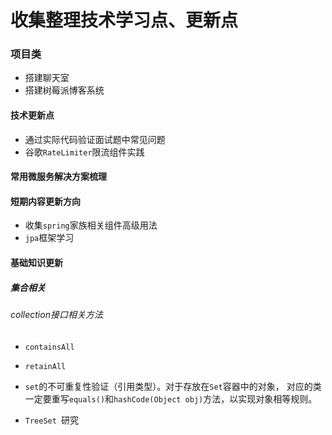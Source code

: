 # 收集整理技术学习点、更新点

### 项目类

- 搭建聊天室
- 搭建树莓派博客系统



#### 技术更新点

- 通过实际代码验证面试题中常见问题
- 谷歌`RateLimiter`限流组件实践

#### 常用微服务解决方案梳理



#### 短期内容更新方向

- 收集`spring`家族相关组件高级用法
- `jpa`框架学习



#### 基础知识更新

##### 集合相关

###### collection接口相关方法

- `containsAll`

- `retainAll`

- `set`的不可重复性验证（引用类型）。对于存放在`Set`容器中的对象， 对应的类一定要重写`equals()`和`hashCode(Object obj)`方法，以实现对象相等规则。

- `TreeSet `研究

  